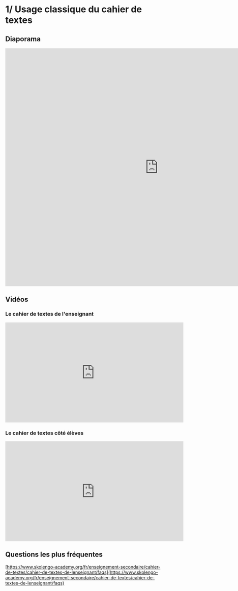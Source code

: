 # 1/ Usage classique du cahier de textes

## Diaporama

<iframe src="https://docs.google.com/presentation/d/e/2PACX-1vT_We2XvXC92tmQ49RbE7TzXp4kZywBX_91RTd54drrqQLYUddCyqsH38niC3oowo08Tib395hzKW-1/embed?start=false&loop=false&delayms=60000" frameborder="0" width="960" height="749" allowfullscreen="true" mozallowfullscreen="true" webkitallowfullscreen="true"></iframe>


## Vidéos 

### Le cahier de textes de l'enseignant

<iframe width="560" height="315" sandbox="allow-same-origin allow-scripts allow-popups" src="https://tube.ac-lyon.fr/videos/embed/30feb2f8-2cf6-48f8-a43b-2064a884aede" frameborder="0" allowfullscreen></iframe>

### Le cahier de textes côté élèves

<iframe width="560" height="315" sandbox="allow-same-origin allow-scripts allow-popups" src="https://tube.ac-lyon.fr/videos/embed/fa6a49bf-f720-45f2-b91a-d8303dfe1cd9" frameborder="0" allowfullscreen></iframe>

## Questions les plus fréquentes

[https://www.skolengo-academy.org/fr/enseignement-secondaire/cahier-de-textes/cahier-de-textes-de-lenseignant/faqs](https://www.skolengo-academy.org/fr/enseignement-secondaire/cahier-de-textes/cahier-de-textes-de-lenseignant/faqs)